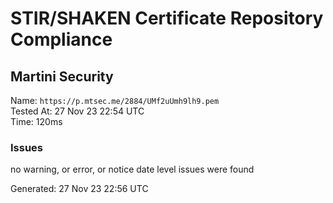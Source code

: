# STIR/SHAKEN Certificate Repository Compliance

## Martini Security

Name: `https://p.mtsec.me/2884/UMf2uUmh9lh9.pem`\
Tested At: 27 Nov 23 22:54 UTC\
Time: 120ms

### Issues

no warning, or error, or notice date level issues were found

Generated: 27 Nov 23 22:56 UTC